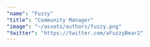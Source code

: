 ```yaml
---
"name": "Fuzzy"
"title": "Community Manager"
"image": "~/assets/authors/fuzzy.png"
"twitter": "https://twitter.com/aFuzzyBear2"
---
```

